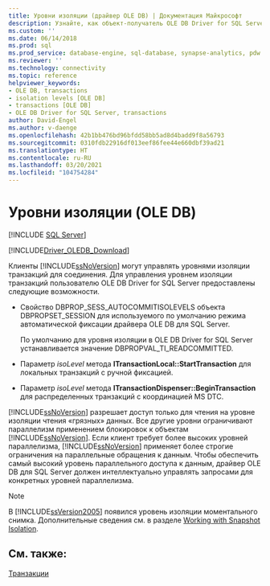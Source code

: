 ```yaml
---
title: Уровни изоляции (драйвер OLE DB) | Документация Майкрософт
description: Узнайте, как объект-получатель OLE DB Driver for SQL Server может управлять уровнем изоляции транзакций для соединения.
ms.custom: ''
ms.date: 06/14/2018
ms.prod: sql
ms.prod_service: database-engine, sql-database, synapse-analytics, pdw
ms.reviewer: ''
ms.technology: connectivity
ms.topic: reference
helpviewer_keywords:
- OLE DB, transactions
- isolation levels [OLE DB]
- transactions [OLE DB]
- OLE DB Driver for SQL Server, transactions
author: David-Engel
ms.author: v-daenge
ms.openlocfilehash: 42b1bb476bd96bfdd58bb5ad8d4badd9f8a56793
ms.sourcegitcommit: 0310fdb22916df013eef86fee44e660dbf39ad21
ms.translationtype: HT
ms.contentlocale: ru-RU
ms.lasthandoff: 03/20/2021
ms.locfileid: "104754284"
---
```

# <a name="isolation-levels-ole-db"></a>Уровни изоляции (OLE DB)
[!INCLUDE [SQL Server](../../../includes/applies-to-version/sql-asdb-asdbmi-asa-pdw.md)]

[!INCLUDE[Driver_OLEDB_Download](../../../includes/driver_oledb_download.md)]

  Клиенты [!INCLUDE[ssNoVersion](../../../includes/ssnoversion-md.md)] могут управлять уровнями изоляции транзакций для соединения. Для управления уровнем изоляции транзакций пользователю OLE DB Driver for SQL Server предоставлены следующие возможности.  
  
-   Свойство DBPROP_SESS_AUTOCOMMITISOLEVELS объекта DBPROPSET_SESSION для используемого по умолчанию режима автоматической фиксации драйвера OLE DB для SQL Server.  
  
     По умолчанию для уровня изоляции в OLE DB Driver for SQL Server устанавливается значение DBPROPVAL_TI_READCOMMITTED.  
  
-   Параметр *isoLevel* метода **ITransactionLocal::StartTransaction** для локальных транзакций с ручной фиксацией.  
  
-   Параметр *isoLevel* метода **ITransactionDispenser::BeginTransaction** для распределенных транзакций с координацией MS DTC.  
  
 [!INCLUDE[ssNoVersion](../../../includes/ssnoversion-md.md)] разрешает доступ только для чтения на уровне изоляции чтения «грязных» данных. Все другие уровни ограничивают параллелизм применением блокировок к объектам [!INCLUDE[ssNoVersion](../../../includes/ssnoversion-md.md)]. Если клиент требует более высоких уровней параллелизма, [!INCLUDE[ssNoVersion](../../../includes/ssnoversion-md.md)] применяет более строгие ограничения на параллельные обращения к данным. Чтобы обеспечить самый высокий уровень параллельного доступа к данным, драйвер OLE DB для SQL Server должен интеллектуально управлять запросами для конкретных уровней параллелизма.  
  
> [!NOTE]  
>  В [!INCLUDE[ssVersion2005](../../../includes/ssversion2005-md.md)] появился уровень изоляции моментального снимка. Дополнительные сведения см. в разделе [Working with Snapshot Isolation](../../oledb/features/working-with-snapshot-isolation.md).  
  
## <a name="see-also"></a>См. также:  
 [Транзакции](../../oledb/ole-db-transactions/transactions.md)  
  
  
